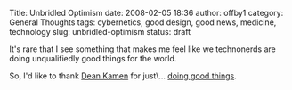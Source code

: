Title: Unbridled Optimism
date: 2008-02-05 18:36
author: offby1
category: General Thoughts
tags: cybernetics, good design, good news, medicine, technology
slug: unbridled-optimism
status: draft

It's rare that I see something that makes me feel like we technonerds are doing unqualifiedly good things for the world.

So, I'd like to thank [Dean Kamen]([http://en.wikipedia.org/wiki/Dean_Kamen](http://en.wikipedia.org/wiki/Dean_Kamen)) for just\... [doing good things](http://spectrum.ieee.org/video?id=221).
